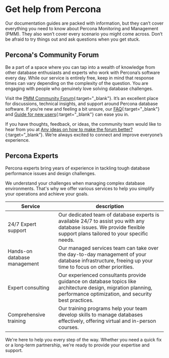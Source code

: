# Get help from Percona

Our documentation guides are packed with information, but they can’t cover everything you need to know about Percona Monitoring and Management (PMM). They also won’t cover every scenario you might come across. Don’t be afraid to try things out and ask questions when you get stuck.

## Percona's Community Forum

Be a part of a space where you can tap into a wealth of knowledge from other database enthusiasts and experts who work with Percona’s software every day. While our service is entirely free, keep in mind that response times can vary depending on the complexity of the question. You are engaging with people who genuinely love solving database challenges.


Visit the [PMM Community Forum](https://forums.percona.com/c/percona-monitoring-and-management-pmm/30/all){:target="_blank"}. It’s an excellent place for discussions, technical insights, and support around Percona database software. If you’re new and feeling a bit unsure, our [FAQ](https://forums.percona.com/faq){:target="_blank"} and [Guide for new users](https://forums.percona.com/t/faq-guide-for-new-users/8562){:target="_blank"} can ease you in.

If you have thoughts, feedback, or ideas, the community team would like to hear from you at [Any ideas on how to make the forum better?](https://forums.percona.com/t/any-ideas-on-how-to-make-the-forum-better/11522){:target=”_blank”}. We’re always excited to connect and improve everyone’s experience.

## Percona Experts

Percona experts bring years of experience in tackling tough database performance issues and design challenges.

<div data-tf-live="01JKGYABNVYHQ8A91QNW69A9TP"></div><script src="//embed.typeform.com/next/embed.js"></script>
We understand your challenges when managing complex database environments. That's why we offer various services to help you simplify your operations and achieve your goals.

| Service                    | description                                                                                                                                                           |
|----------------------------|-----------------------------------------------------------------------------------------------------------------------------------------------------------------------|
| 24/7 Expert support        | Our dedicated team of database experts is available 24/7 to assist you with any database issues. We provide flexible support plans tailored to your specific needs.   |
| Hands-on database management | Our managed services team can take over the day-to-day management of your database infrastructure, freeing up your time to focus on other priorities.               |
| Expert consulting          | Our experienced consultants provide guidance on database topics like architecture design, migration planning, performance optimization, and security best practices.  |
| Comprehensive training     | Our training programs help your team develop skills to manage databases effectively, offering virtual and in-person courses.                                          |

We're here to help you every step of the way. Whether you need a quick fix or a long-term partnership, we're ready to provide your expertise and support.
